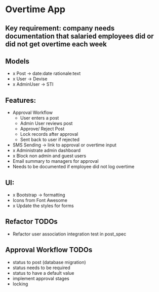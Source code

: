 # Overtime App

## Key requirement: company needs documentation that salaried employees did or did not get overtime each week

## Models
- x Post -> date:date rationale:text
- x User -> Devise
- x AdminUser -> STI

## Features:
- Approval Workflow
    - User enters a post
    - Admin User reviews post
    - Approve/ Reject Post
    - Lock records after approval
    - Sent back to user if rejected
- SMS Sending -> link to approval or overtime input
- x Administrate admin dashboard
- x Block non admin and guest users
- Email summary to managers for approval
- Needs to be documented if employee did not log overtime

## UI: 
- x Bootstrap -> formatting
- Icons from Font Awesome
- x Update the styles for forms

## Refactor TODOs
- Refactor user association integration test in post_spec

## Approval Workflow TODOs
- status to post (database migration)
- status needs to be required
- status to have a default value
- implement approval stages
- locking 
